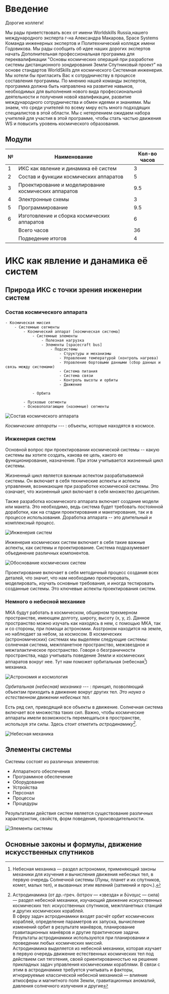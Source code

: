 # Введение

Дорогие коллеги!

Мы рады приветствовать всех от имени Worldskills Russia,нашего международного эксперта г-на Александра Макарова, Space Systems Команда инженерных экспертов и Политехнический колледж имени Годовикова. Мы рады сообщить об идее наших дорогих экспертов начать Дополнительная профессиональная программа для переквалификации "Основы космических операций при разработке системы дистанционного зондирования Земли Спутниковый проект" на основе стандартов WorldSkills для космического Системная инженерия. Мы хотели бы пригласить Вас к сотрудничеству в процессе составления программы. По мнению нашей команды экспертов, программа должна быть направлена на развитие навыков, необходимых для выполнения нового вида профессиональной деятельности и получения новой квалификации, развитие международного сотрудничества и обмен идеями и знаниями. Мы знаем, что среди учителей по всему миру есть много подходящих специалистов в этой области. Мы с нетерпением ожидаем набора учителей для участия в этой программе, чтобы стать частью движения WS и повысить уровень космического образования.

## Модули


| № | Наименование                                         | Кол-во часов |
|---|------------------------------------------------------|--------------|
| 1 | ИКС как явление и динамика её систем                 | 3            |
| 2 | Состав и функции космических аппаратов               | 5            |
| 3 | Проектирование и моделирование космических аппаратов | 9.5          |
| 4 | Электронные схемы                                    | 3            |
| 5 | Программирование                                     | 9.5          |
| 6 | Изготовление и сборка космических аппаратов          | 6            |
|   | Всего часов                                          | 36           |
|   | Подведение итогов                                    | 4            |

# ИКС как явление и данамика её систем

## Природа ИКС с точки зрения инженерии систем

### Состав космического аппарата

```mindmap
- Космическая миссия
    - Системные сегменты
        - Космический аппарат [космическая система]
            - Системные элементы
                - Полезная нагрузка
                - Элементы [spacecraft bus]
                    - Подсистемы
                        - Структуры и механизмы
                        - Управление температурой (контроль нагрева)
                        - Управление бортовыми данными (сбор данных и связь между системами)
                        - Система питания
                        - Система связи
                        - Контроль высоты и орбиты
                        - Движение

            - Орбита

        - Пусковые сегменты
        - Основополагающие (наземные) сегменты
```

![Состав космического аппарата](1.1.png)

*Космические аппараты* ---
: объекты, которые находятся в космосе.

### Инженерия систем
Основной вопрос при проектировании космической системы -- какую системы вы хотите создать, какова ее цель, какого ее функционирование, назначение. При этом учитывается жизненный цикл системы.

Жизненный цикл является важным аспектом разрабатываемой системы. Он включает в себя технические аспекты и аспекты управления, возникающие при разработке космической системы. Это означает, что жизненный цикл включает в себя множество дисциплин.

Также разработка космического аппарата включает создание модели или макета. Это необходимо, ведь система будет требовать постоянной доработки, как на стадии проектирования и макетирования, так и в процессе использования. Доработка аппарата -- это длительный и комплексный процесс.

![Инженерия систем](1.2.png)

Инженерия космических систем включает в себя такие важные аспекты, как системы и проектирование. Система подразумевает объединение различных компонентов.

![Обоснование космических систем](1.3.jpg)

Проектирование включает в себя методичный процесс создания всех деталей, что значит, что нам необходимо проектировать, моделировать, изучать основные требования, и иногда тестировать созданные системы. Это ключевые аспекты проектирования систем.


### Немного о небесной механике
МКА будут работать в космическом, обширном трехмерном пространстве, имеющем долготу, широту, высоту (x, y, z). Данное пространство можно изучать как находясь в нем, с помощью МКА, так и со стороны, при помощи астрономии. Assтроном находится на земле, но наблюдает за небом, за космосом. В космических (астрономических) системах мы выделяем следующие системы: солнечная система, межпланетное пространство, межзвездное и межгалактическое пространство. Говоря о безграничности пространства, надо учитывать поведение Земли и космических аппаратов вокруг нее. Тут нам поможет орбитальная (небесная[^nm]) механика.

[^nm]: Небесная механика — раздел астрономии, применяющий законы механики для изучения и вычисления движения небесных тел, в первую очередь Солнечной системы (Луны, планет и их спутников, комет, малых тел), и вызванных этим явлений (затмений и проч.).

![Астрономия и космология](1.4.jpg)

*Орбитальная (небесная) механика* --- 
: принцип, позволяющий объектам приходить в движение вокруг других тел. *Это наука о естественном движении небесных тел.*

Есть ряд сил, приводящий все объекты в движение. Солнечная система включает все множества таких сил. Важно, чтобы космические аппараты имели возможность перемещаться в пространстве, используя эти силы. Здесь стоит отметить *астродинамику[^assd]*.

[^assd]: Астродинамика (от др.-греч. ἄστρον — «звезда» и δύναμις — сила) — раздел небесной механики, изучающий движение искусственных космических тел: искусственных спутников, межпланетных станций и других космических кораблей. <br/> В сферу задач астродинамики входят расчёт орбит космических кораблей, определение параметров их запуска, вычисление изменений орбит в результате манёвров, планирование гравитационных манёвров и другие практические задачи. Результаты астродинамики используются при планировании и проведении любых космических миссий. <br/> Астродинамика выделяется из небесной механики, которая изучает в первую очередь движение естественных космических тел под действием сил тяготения, своей ориентированностью на решение прикладных задач управления космическими кораблями. В связи с этим в астродинамике требуется учитывать и факторы, игнорируемые классической небесной механикой — влияние атмосферы и магнитного поля Земли, гравитационных аномалий, давления солнечного излучения и другие

![Небесная механика](1.5.jpg)

## Элементы системы
Системы состоят из различных элементов: 
* Аппаратного обеспечения
* Программное обеспечение
* Оборудование
* Устройства
* Персонал
* Процессы
* Процедуры

Результатами действия систем является существование различных характеристик, свойств, форм поведения, производительности. 

![Элементы системы](1.6.jpg)

## Основные законы и формулы, движение искусственных спутников

